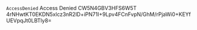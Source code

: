 <Error>
<Code>AccessDenied</Code>
<Message>Access Denied</Message>
<RequestId>CW5N4GBV3HFS6W5T</RequestId>
<HostId>
4rNHwtKT0EKDN5xlcz3nR2lD+iPN71I+9Lpv4FCnFvpN/GhM/rPjaWi0+KEYfUEVpqJt0LBTly8=
</HostId>
</Error>
